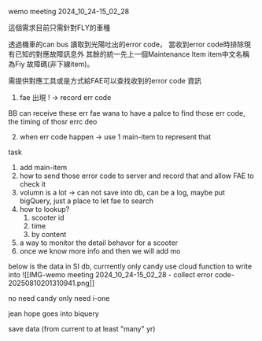 

wemo meeting 2024_10_24-15_02_28

這個需求目前只需針對FLY的車種

透過機車的can bus 讀取到光陽吐出的error code，
當收到error code時排除現有已知的對應故障訊息外
其餘的統一先上一個Maintenance Item item中文名稱為Fiy 故障碼(非下線item)。

需提供對應工具或是方式給FAE可以查找收到的error code 資訊


1. fae 出現 ! -> record err code

BB can receive these err
fae wana to have a palce to find those err code, the timing of thosr errc deo

2. when err code happen -> use 1 main-item to represent that


task
1. add main-item
2. how to send those error code to server and record that and allow FAE to check it
3. volumn is a lot -> can not save into db, can be a log, maybe put bigQuery, just a place to let fae to search
4. how to lookup?
	1. scooter id
	2. time
	3. by content
5. a way to monitor the detail behavor for a scooter
6. once we know more info and then we will add mo


below is the data in SI db, currrently only candy
use cloud function to write into 
![[IMG-wemo meeting 2024_10_24-15_02_28 - collect error code-20250810201310941.png]]

no need candy
only need i-one

jean hope goes into biquery

save data (from current to at least "many" yr)



